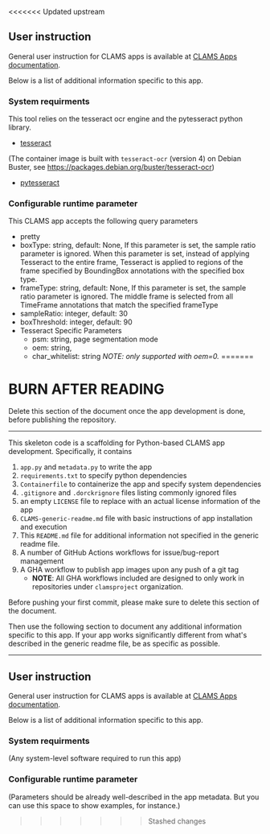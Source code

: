 <<<<<<< Updated upstream
## User instruction

General user instruction for CLAMS apps is available at [CLAMS Apps documentation](https://apps.clams.ai/clamsapp/).

Below is a list of additional information specific to this app.

### System requirments

This tool relies on the tesseract ocr engine and the pytesseract python library.

- [tesseract](https://github.com/tesseract-ocr/tesseract)

(The container image is built with `tesseract-ocr` (version 4) on Debian Buster, see https://packages.debian.org/buster/tesseract-ocr)

- [pytesseract](https://github.com/madmaze/pytesseract)

### Configurable runtime parameter

This CLAMS app accepts the following query parameters

- pretty
- boxType: string, default: None, If this parameter is set, the sample ratio parameter is ignored. When this parameter is set, instead of applying Tesseract to the entire frame, Tesseract is applied to regions of the frame specified by BoundingBox annotations with the specified box type.
- frameType: string, default: None, If this parameter is set, the sample ratio parameter is ignored. The middle frame is selected from all TimeFrame annotations that match the specified frameType
- sampleRatio: integer, default: 30
- boxThreshold: integer, default: 90
- Tesseract Specific Parameters
   - psm: string, page segmentation mode
   - oem: string,
   - char_whitelist: string *NOTE: only supported with oem=0.*
=======
# BURN AFTER READING

Delete this section of the document once the app development is done, before publishing the repository. 

---
This skeleton code is a scaffolding for Python-based CLAMS app development. Specifically, it contains 

1. `app.py` and `metadata.py` to write the app 
1. `requirements.txt` to specify python dependencies
1. `Containerfile` to containerize the app and specify system dependencies
1. `.gitignore` and `.dorckrignore` files listing commonly ignored files
1. an empty `LICENSE` file to replace with an actual license information of the app
1. `CLAMS-generic-readme.md` file with basic instructions of app installation and execution
1. This `README.md` file for additional information not specified in the generic readme file. 
1. A number of GitHub Actions workflows for issue/bug-report management 
1. A GHA workflow to publish app images upon any push of a git tag
   * **NOTE**: All GHA workflows included are designed to only work in repositories under `clamsproject` organization.

Before pushing your first commit, please make sure to delete this section of the document.

Then use the following section to document any additional information specific to this app. If your app works significantly different from what's described in the generic readme file, be as specific as possible. 

---

## User instruction

General user instruction for CLAMS apps is available at [CLAMS Apps documentation](https://apps.clams.ai/clamsapp/).

Below is a list of additional information specific to this app.

### System requirments

(Any system-level software required to run this app)

### Configurable runtime parameter

(Parameters should be already well-described in the app metadata. But you can use this space to show examples, for instance.)
>>>>>>> Stashed changes
